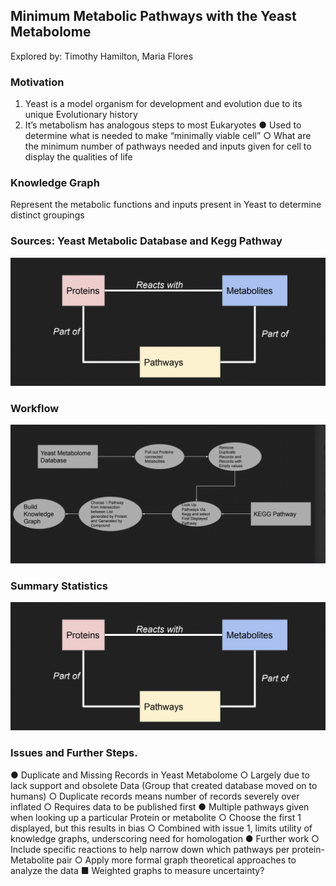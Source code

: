 

## Minimum Metabolic Pathways  with the Yeast Metabolome 

Explored by: Timothy Hamilton, Maria Flores

### Motivation 

1. Yeast is a model organism for development and evolution due to its unique  Evolutionary history 
2. It’s metabolism has analogous steps to most Eukaryotes ● Used to determine what is needed to make “minimally viable cell” ○ What are the minimum number of pathways needed and inputs given for cell to display the  qualities of life

### Knowledge Graph 

Represent the metabolic functions and inputs present in Yeast to determine  distinct groupings  

### Sources: Yeast Metabolic Database and Kegg Pathway  

![img](img/yest-schema.png) 

### Workflow 

![img](img/yest-kg.png)  


### Summary Statistics 

![img](img/yest-schema.png) 


### Issues and Further Steps. 

● Duplicate and Missing Records in Yeast Metabolome 
○ Largely due to lack support and obsolete Data (Group that created database moved on to  humans) 
○ Duplicate records means number of records severely over inflated 
○ Requires data to be published first 
● Multiple pathways given when looking up a particular Protein or metabolite ○ Choose the first 1 displayed, but this results in bias 
○ Combined with issue 1, limits utility of knowledge graphs, underscoring need for homologation  ● Further work 
○ Include specific reactions to help narrow down which pathways per protein-Metabolite pair ○ Apply more formal graph theoretical approaches to analyze the data 
■ Weighted graphs to measure uncertainty?

